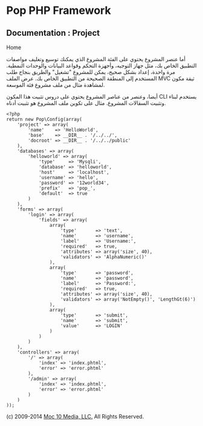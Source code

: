 Pop PHP Framework
=================

Documentation : Project
-----------------------

Home

أما عنصر المشروع يحتوي على الفئة المشروع الذي يمكنك توسيع وتغليف مواصفات
التطبيق الخاص بك، مثل جهاز التوجيه، وأجهزة التحكم وقواعد البيانات
والوحدات النمطية. مرة واحدة، إعداد بشكل صحيح، يمكن للمشروع "تشغيل"
والطريق بنجاح طلب المستخدم إلى المنطقة الصحيحة من التطبيق الخاص بك. عرض
الملف MVC ثيقة مكون لمشاهدة مثال من ملف مشروع فئة الموسعة.

أيضا، وعنصر من عناصر المشروع يحتوي على دروس تثبيت هذا المكون CLI يستخدم
لبناء وتثبيت السقالات المشروع. مثال على تكوين ملف المشروع هو تثبيت
أدناه.

    <?php
    return new Pop\Config(array(
        'project' => array(
            'name'    => 'HelloWorld',
            'base'    => __DIR__ . '/../../',
            'docroot' => __DIR__ . '/../../public'
        ),
        'databases' => array(
            'helloworld' => array(
                'type'     => 'Mysqli',
                'database' => 'helloworld',
                'host'     => 'localhost',
                'username' => 'hello',
                'password' => '12world34',
                'prefix'   => 'pop_',
                'default'  => true
            )
        ),
        'forms' => array(
            'login' => array(
                'fields' => array(
                    array(
                        'type'       => 'text',
                        'name'       => 'username',
                        'label'      => 'Username:',
                        'required'   => true,
                        'attributes' => array('size', 40),
                        'validators' => 'AlphaNumeric()'
                    ),
                    array(
                        'type'       => 'password',
                        'name'       => 'password',
                        'label'      => 'Password:',
                        'required'   => true,
                        'attributes' => array('size', 40),
                        'validators' => array('NotEmpty()', 'LengthGt(6)')
                    ),
                    array(
                        'type'       => 'submit',
                        'name'       => 'submit',
                        'value'      => 'LOGIN'
                    )
                )
            )
        ),
        'controllers' => array(
            '/' => array(
                'index' => 'index.phtml',
                'error' => 'error.phtml'
            ),
            '/admin' => array(
                'index' => 'index.phtml',
                'error' => 'error.phtml'
            )
        )
    ));

\(c) 2009-2014 [Moc 10 Media, LLC.](http://www.moc10media.com) All
Rights Reserved.
